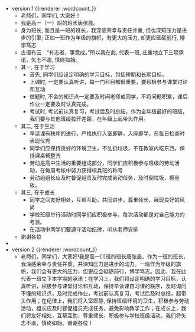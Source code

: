 - version 1 {{renderer :wordcount_}}
	- 老师们，同学们, 大家好！
	- 我是高一（一）班的班长唐张晨。
	- 身为班长, 而且是一班的班长，我深感荣幸与责任并重, 但也深知压力是进步的引擎; 正如一班作为年级的旗帜，有更大的压力, 却更应砥砺前行, 博学笃志
	- 古语有云：“有志者，事竟成。”所以我在此, 代表一班, 庄重地立下三项承诺，矢志不渝, 慎终如始。
	- 其一, 在于学习
		- 首先, 同学们应设定明确的学习目标，包括短期和长期目标。
		- 上课时, 一定要认真听讲，每一门科目都很重要，要积极参与课堂讨论和互动
		- 做题时, 不会的知识点一定要及时问老师或同学，不将问题积累，课后作业一定要及时认真完成。
		- 考试时, 考试前认真复习，考试后及时总结，作为全年级最好的班级，我们要与其他班级拉开差距，在年级上起带头作用。
	- 其二, 在于生活
		- 早读课有秩序的进行，严格执行入室即静，入座即学，在每日检查时表现优秀
		- 同学们应保持良好的环境卫生，不乱扔垃圾，不在教室内吃东西，保持课桌椅整齐
		- 劳动是高中生活的重要组成部分，同学们应积极参与班级的劳动活动，在每周考核中努力获得标兵班的称号
		- 劳动组组长应及时督促组员及时完成劳动任务，及时倒垃圾，擦黑板。
	- 其三, 在于成长
		- 同学之间友好相处，互帮互助，共同进步，尊重师长，展现良好的风尚
		- 学校班级举行活动时同学们应积极参与，每次活动都是对自己能力的考验。
		- 在活动中同学们要遵守活动纪律，听从老师安排
	- 谢谢各位
-
- version 2 {{renderer :wordcount_}}
	- 老师们，同学们，大家好!我是高一(1)班的班长唐张晨。作为一班的班长，我深感荣幸与责任并重，并深知压力是进步的动力。一班作为年级的旗帜，我们会有更大的压力，但更应会砥砺前行，博学笃志。因此，我在此代表一班立下本学期的承诺：在学习上，我们将设定明确的学习目标，认真听讲，积极参与课堂讨论和互动，保持早读课自习课的秩序，及时询问不懂的知识点，及时完成作业，考试前认真复习，考试后及时总结，起带头作用；在纪律上，我们将入室即静, 保持班级环境的卫生，积极参与劳动活动，组长应及时督促组员完成任务，避免影响教学工作；在成长上，我们将友好相处，互帮互助，尊重师长，积极参与学校班级活动。我们将矢志不渝，慎终如始。谢谢各位！